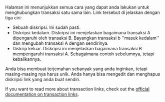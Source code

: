 Halaman ini menunjukkan semua cara yang dapat anda lakukan untuk menghubungkan transaksi satu sama lain. Link tersebut di jelaskan dengan tiga ciri:

* Sebuah diskripsi. Ini sudah pasti.
* Diskripsi kedalam. Diskripsi ini menjelaskan bagaimana transaksi A dipengaruhi oleh transaksi B. Bayangkan transaksi b ''masuk kedalam'' dan mengubah transaksi A dengan sendirinya.
* Diskrip keluar. Diskripsi ini menjelaskan bagaimana transaksi B mempengaruhi transaksi A. Sebagaimana contoh sebelumnya, tetapi kebalikannya.

Anda bisa membuat terjemahan sebanyak yang anda inginkan, tetapi masing-masing nya harus unik. Anda hanya bisa mengedit dan menghapus diskripsi link yang anda buat sendiri.

If you want to read more about transaction links, check out the [official documentation on transaction links](https://firefly-iii.readthedocs.io/en/latest/advanced/links.html).